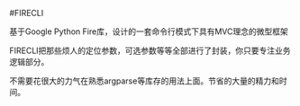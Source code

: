 
#FIRECLI


基于Google Python Fire库，设计的一套命令行模式下具有MVC理念的微型框架

FIRECLI把那些烦人的定位参数，可选参数等等全部进行了封装，你只要专注业务逻辑部分。

不需要花很大的力气在熟悉argparse等库存的用法上面。节省的大量的精力和时间。